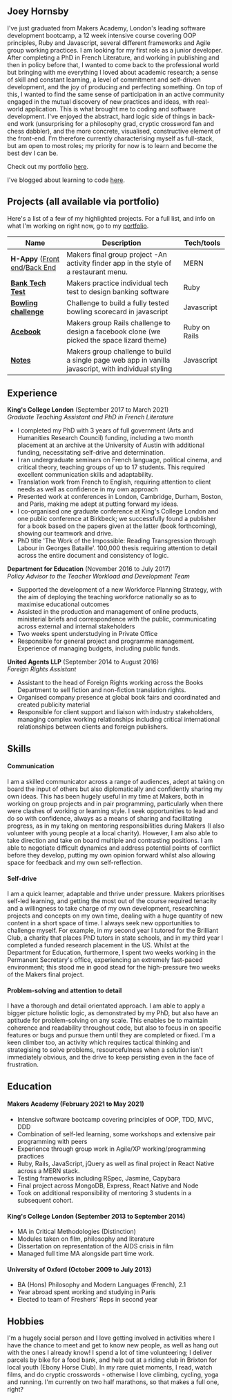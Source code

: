 ## Joey Hornsby

I've just graduated from Makers Academy, London's leading software development bootcamp, a 12 week intensive course covering OOP principles, Ruby and Javascript, several different frameworks and Agile group working practices. I am looking for my first role as a junior developer. After completing a PhD in French Literature, and working in publishing and then in policy before that, I wanted to come back to the professional world but bringing with me everything I loved about academic research; a sense of skill and constant learning, a level of commitment and self-driven development, and the joy of producing and perfecting something. On top of this, I wanted to find the same sense of participation in an active community engaged in the mutual discovery of new practices and ideas, with real-world application. This is what brought me to coding and software development. I've enjoyed the abstract, hard logic side of things in back-end work (unsurprising for a philosophy grad, cryptic crossword fan and chess dabbler), and the more concrete, visualised, constructive element of the front-end. I'm therefore currently characterising myself as full-stack, but am open to most roles; my priority for now is to learn and become the best dev I can be.

Check out my portfolio [here](https://jshorns.github.io/portfolio/).

I've blogged about learning to code [here](https://joey-s-hornsby.medium.com/).

## Projects (all available via portfolio)

Here's a list of a few of my highlighted projects. For a full list, and info on what I'm working on right now, go to my [portfolio](https://jshorns.github.io/portfolio/).

| Name                         | Description       | Tech/tools        |
| ---------------------------- | ----------------- | ----------------- |
| **H-Appy** ([Front end](https://github.com/peter-james-allen/h-appy-client)/[Back End](https://github.com/AJ8GH/h-appy-server) | Makers final group project -An activity finder app in the style of a restaurant menu.   | MERN              |
| [**Bank Tech Test**](https://github.com/jshorns/bank-tech-test) | Makers practice individual tech test to design banking software   | Ruby 
| [**Bowling challenge**](https://github.com/jshorns/bowling-challenge) | Challenge to build a fully tested bowling scorecard in javascript  | Javascript   |
| [**Acebook**](https://github.com/jshorns/acebook-challenge) | Makers group Rails challenge to design a facebook clone (we picked the space lizard theme)   | Ruby on Rails              |
| [**Notes**](https://github.com/jshorns/notes) | Makers group challenge to build a single page web app in vanilla javascript, with individual styling  | Javascript            |



## Experience

**King's College London** (September 2017 to March 2021)  
_Graduate Teaching Assistant and PhD in French Literature_

- I completed my PhD with 3 years of full government (Arts and Humanities Research Council) funding, including a two month placement at an archive at the University of Austin with additional funding, necessitating self-drive and determination.
- I ran undergraduate seminars on French language, political cinema, and critical theory, teaching groups of up to 17 students. This required excellent communication skills and adaptability.
- Translation work from French to English, requiring attention to client needs as well as confidence in my own approach
- Presented work at conferences in London, Cambridge, Durham, Boston, and Paris, making me adept at putting forward my ideas.
- I co-organised one graduate conference at King's College London and one public conference at Birkbeck; we successfully found a publisher for a book based on the papers given at the latter (book forthcoming), showing our teamwork and drive.
- PhD title 'The Work of the Impossible: Reading Transgression through Labour in Georges Bataille'. 100,000 thesis requiring attention to detail across the entire document and consistency of logic.

**Department for Education** (November 2016 to July 2017)  
_Policy Advisor to the Teacher Workload and Development Team_

- Supported the development of a new Workforce Planning Strategy, with the aim of deploying the teaching workforce nationally so as to maximise educational outcomes
- Assisted in the production and management of online products, ministerial briefs and correspondence with the public, communicating across external and internal stakeholders
- Two weeks spent understudying in Private Office
- Responsible for general project and programme management. Experience of managing budgets, including public funds.

**United Agents LLP** (September 2014 to August 2016)  
_Foreign Rights Assistant_

- Assistant to the head of Foreign Rights working across the Books Department to sell fiction and non-fiction translation rights.
- Organised company presence at global book fairs and coordinated and created publicity material
- Responsible for client support and liaison with industry stakeholders, managing complex working relationships including critical international relationships between clients and foreign publishers.

## Skills

#### Communication

I am a skilled communicator across a range of audiences, adept at taking on board the input of others but also diplomatically and confidently sharing my own ideas. This has been hugely useful in my time at Makers, both in working on group projects and in pair programming, particularly when there were clashes of working or learning style. I seek opportunities to lead and do so with confidence, always as a means of sharing and facilitating progress, as in my taking on mentoring responsibilities during Makers (I also volunteer with young people at a local charity). However, I am also able to take direction and take on board multiple and contrasting positions. I am able to negotiate difficult dynamics and address potential points of conflict before they develop, putting my own opinion forward whilst also allowing space for feedback and my own self-reflection.

#### Self-drive

I am a quick learner, adaptable and thrive under pressure. Makers prioritises self-led learning, and getting the most out of the course required tenacity and a willingness to take charge of my own development, researching projects and concepts on my own time, dealing with a huge quantity of new content in a short space of time. I always seek new opportunities to challenge myself. For example, in my second year I tutored for the Brilliant Club, a charity that places PhD tutors in state schools, and in my third year I completed a funded research placement in the US. Whilst at the Department for Education, furthermore, I spent two weeks working in the Permanent Secretary's office, experiencing an extremely fast-paced environment; this stood me in good stead for the high-pressure two weeks of the Makers final project.

#### Problem-solving and attention to detail

I have a thorough and detail orientated approach. I am able to apply a bigger picture holistic logic, as demonstrated by my PhD, but also have an aptitude for problem-solving on any scale. This enables be to maintain coherence and readability throughout code, but also to focus in on specific features or bugs and pursue them until they are completed or fixed. I'm a keen climber too, an activity which requires tactical thinking and strategising to solve problems, resourcefulness when a solution isn't immediately obvious, and the drive to keep persisting even in the face of frustration.

## Education

#### Makers Academy (February 2021 to May 2021)

-	Intensive software bootcamp covering principles of OOP, TDD, MVC, DDD
-	Combination of self-led learning, some workshops and extensive pair programming with peers
-	Experience through group work in Agile/XP working/programming practices
-	Ruby, Rails, JavaScript, jQuery as well as final project in React Native across a MERN stack.
-	Testing frameworks including RSpec, Jasmine, Capybara
-	Final project across MongoDB, Express, React Native and Node
-	Took on additional responsibility of mentoring 3 students in a subsequent cohort.

#### King's College London (September 2013 to September 2014)

- MA in Critical Methodologies (Distinction)
- Modules taken on film, philosophy and literature
- Dissertation on representation of the AIDS crisis in film
- Managed full time MA alongside part time work.

#### University of Oxford (October 2009 to July 2013)

- BA (Hons) Philosophy and Modern Languages (French), 2.1
- Year abroad spent working and studying in Paris
- Elected to team of Freshers' Reps in second year

## Hobbies

I'm a hugely social person and I love getting involved in activities where I have the chance to meet and get to know new people, as well as hang out with the ones I already know! I spend a lot of time volunteering; I deliver parcels by bike for a food bank, and help out at a riding club in Brixton for local youth (Ebony Horse Club). In my rare quiet moments, I read, watch films, and do cryptic crosswords - otherwise I love climbing, cycling, yoga and running. I'm currently on two half marathons, so that makes a full one, right?
